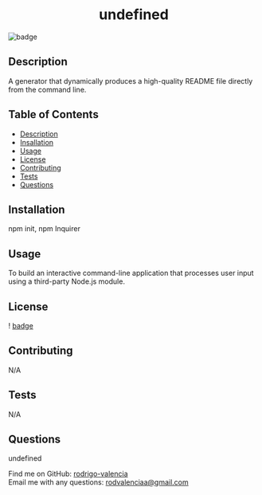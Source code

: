 
  <h1 align="center">undefined</h1>

  ![badge](https://img.shields.io/badge/license-Open-brightgreen)<br />

  ## Description
  A generator that dynamically produces a high-quality README file directly from the command line. 

  ## Table of Contents
  - [Description](#description)
  - [Insallation](#installation)
  - [Usage](#usage)
  - [License](#license)
  - [Contributing](#contributing)
  - [Tests](#tests)
  - [Questions](#questions)

  ## Installation
  npm init, npm Inquirer

  ## Usage
  To build an interactive command-line application that processes user input using a third-party Node.js module.

  ## License
  ! [badge](https://img.shields.io/badge/license-Open-brightgreen)
  

  ## Contributing 
  N/A

  ## Tests
  N/A

  ## Questions
  undefined<br />
  
  Find me on GitHub: [rodrigo-valencia](https://github.com/rodrigo-valencia)<br />
  Email me with any questions: rodvalenciaa@gmail.com<br />

